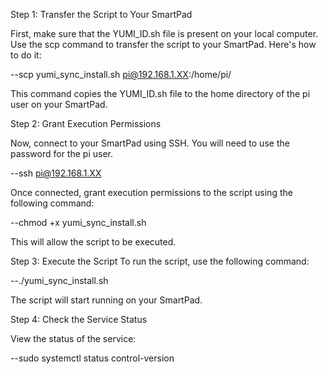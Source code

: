 Step 1: Transfer the Script to Your SmartPad

First, make sure that the YUMI_ID.sh file is present on your local computer. Use the scp command to transfer the script to your SmartPad. Here's how to do it:

--scp yumi_sync_install.sh pi@192.168.1.XX:/home/pi/

This command copies the YUMI_ID.sh file to the home directory of the pi user on your SmartPad.

Step 2: Grant Execution Permissions

Now, connect to your SmartPad using SSH. You will need to use the password for the pi user.

--ssh pi@192.168.1.XX

Once connected, grant execution permissions to the script using the following command:

--chmod +x yumi_sync_install.sh

This will allow the script to be executed.

Step 3: Execute the Script
To run the script, use the following command:

--./yumi_sync_install.sh

The script will start running on your SmartPad.

Step 4: Check the Service Status

View the status of the service:

--sudo systemctl status control-version
